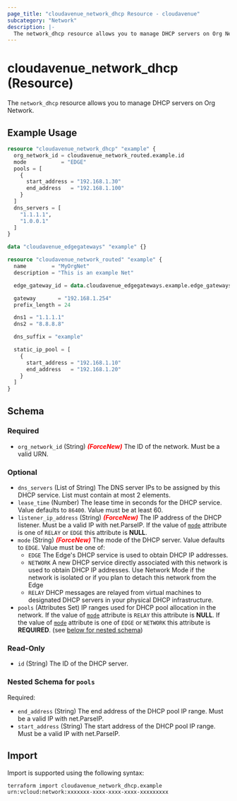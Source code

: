 ```yaml
---
page_title: "cloudavenue_network_dhcp Resource - cloudavenue"
subcategory: "Network"
description: |-
  The network_dhcp resource allows you to manage DHCP servers on Org Network.
---
```


# cloudavenue_network_dhcp (Resource)

The `network_dhcp` resource allows you to manage DHCP servers on Org Network.

## Example Usage

```terraform
resource "cloudavenue_network_dhcp" "example" {
  org_network_id = cloudavenue_network_routed.example.id
  mode           = "EDGE"
  pools = [
    {
      start_address = "192.168.1.30"
      end_address   = "192.168.1.100"
    }
  ]
  dns_servers = [
    "1.1.1.1",
    "1.0.0.1"
  ]
}

data "cloudavenue_edgegateways" "example" {}

resource "cloudavenue_network_routed" "example" {
  name        = "MyOrgNet"
  description = "This is an example Net"

  edge_gateway_id = data.cloudavenue_edgegateways.example.edge_gateways[0].id

  gateway       = "192.168.1.254"
  prefix_length = 24

  dns1 = "1.1.1.1"
  dns2 = "8.8.8.8"

  dns_suffix = "example"

  static_ip_pool = [
    {
      start_address = "192.168.1.10"
      end_address   = "192.168.1.20"
    }
  ]
}
```

<!-- schema generated by tfplugindocs -->
## Schema

### Required

- `org_network_id` (String) <i style="color:red;font-weight: bold">(ForceNew)</i> The ID of the network. Must be a valid URN.

### Optional

- `dns_servers` (List of String) The DNS server IPs to be assigned by this DHCP service. List must contain at most 2 elements.
- `lease_time` (Number) The lease time in seconds for the DHCP service. Value defaults to `86400`. Value must be at least 60.
- `listener_ip_address` (String) <i style="color:red;font-weight: bold">(ForceNew)</i> The IP address of the DHCP listener. Must be a valid IP with net.ParseIP. If the value of [`mode`](#mode) attribute is one of `RELAY` or `EDGE` this attribute is **NULL**.
- `mode` (String) <i style="color:red;font-weight: bold">(ForceNew)</i> The mode of the DHCP server. Value defaults to `EDGE`. Value must be one of: 
  - `EDGE` The Edge's DHCP service is used to obtain DHCP IP addresses.
  - `NETWORK` A new DHCP service directly associated with this network is used to obtain DHCP IP addresses. Use Network Mode if the network is isolated or if you plan to detach this network from the Edge
  - `RELAY` DHCP messages are relayed from virtual machines to designated DHCP servers in your physical DHCP infrastructure.
- `pools` (Attributes Set) IP ranges used for DHCP pool allocation in the network. If the value of [`mode`](#mode) attribute is `RELAY` this attribute is **NULL**. If the value of [`mode`](#mode) attribute is one of `EDGE` or `NETWORK` this attribute is **REQUIRED**. (see [below for nested schema](#nestedatt--pools))

### Read-Only

- `id` (String) The ID of the DHCP server.

<a id="nestedatt--pools"></a>
### Nested Schema for `pools`

Required:

- `end_address` (String) The end address of the DHCP pool IP range. Must be a valid IP with net.ParseIP.
- `start_address` (String) The start address of the DHCP pool IP range. Must be a valid IP with net.ParseIP.

## Import

Import is supported using the following syntax:
```shell
terraform import cloudavenue_network_dhcp.example urn:vcloud:network:xxxxxxx-xxxx-xxxx-xxxx-xxxxxxxxx
```
